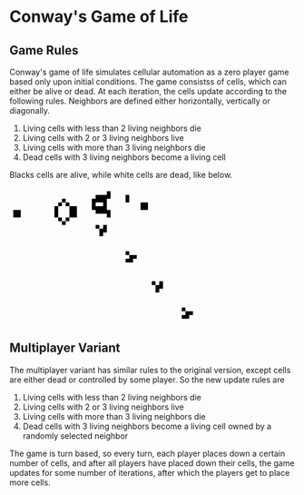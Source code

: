 # Conway's Game of Life

## Game Rules

Conway's game of life simulates cellular automation as a zero player game based only upon initial conditions. The game consistss of cells, which can either be alive or dead. At each iteration, the cells update according to the following rules. Neighbors are defined either horizontally, vertically or diagonally. 

1. Living cells with less than 2 living neighbors die
2. Living cells with 2 or 3 living neighbors live
3. Living cells with more than 3 living neighbors die
4. Dead cells with 3 living neighbors become a living cell

Blacks cells are alive, while white cells are dead, like below.

![alt text][blackwhite]

[blackwhite]: images/singlePlayer.gif "Screenshot of Conway's game of life"


## Multiplayer Variant

The multiplayer variant has similar rules to the original version, except cells are either dead or controlled by some player. So the new update rules are 

1. Living cells with less than 2 living neighbors die
2. Living cells with 2 or 3 living neighbors live
3. Living cells with more than 3 living neighbors die
4. Dead cells with 3 living neighbors become a living cell owned by a randomly selected neighbor

The game is turn based, so every turn, each player places down a certain number of cells, and after all players have placed down their cells, the game updates for some number of iterations, after which the players get to place more cells. 

